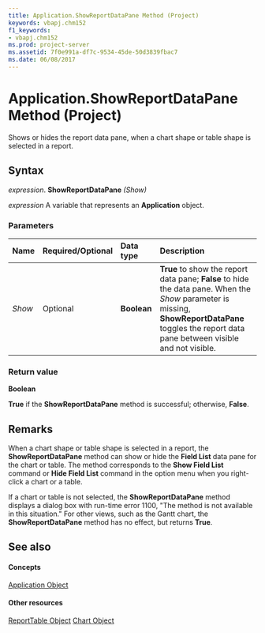```yaml
---
title: Application.ShowReportDataPane Method (Project)
keywords: vbapj.chm152
f1_keywords:
- vbapj.chm152
ms.prod: project-server
ms.assetid: 7f0e991a-df7c-9534-45de-50d3839fbac7
ms.date: 06/08/2017
---
```



# Application.ShowReportDataPane Method (Project)
Shows or hides the report data pane, when a chart shape or table shape is selected in a report.

## Syntax

 _expression_. **ShowReportDataPane** _(Show)_

 _expression_ A variable that represents an **Application** object.


### Parameters



|**Name**|**Required/Optional**|**Data type**|**Description**|
|:-----|:-----|:-----|:-----|
| _Show_|Optional|**Boolean**|**True** to show the report data pane; **False** to hide the data pane. When the _Show_ parameter is missing, **ShowReportDataPane** toggles the report data pane between visible and not visible.|

### Return value

 **Boolean**

 **True** if the **ShowReportDataPane** method is successful; otherwise, **False**.


## Remarks

When a chart shape or table shape is selected in a report, the **ShowReportDataPane** method can show or hide the **Field List** data pane for the chart or table. The method corresponds to the **Show Field List** command or **Hide Field List** command in the option menu when you right-click a chart or a table.

If a chart or table is not selected, the **ShowReportDataPane** method displays a dialog box with run-time error 1100, "The method is not available in this situation." For other views, such as the Gantt chart, the **ShowReportDataPane** method has no effect, but returns **True**.


## See also


#### Concepts


[Application Object](application-object-project.md)
#### Other resources


[ReportTable Object](reporttable-object-project.md)
[Chart Object](chart-object-project.md)
